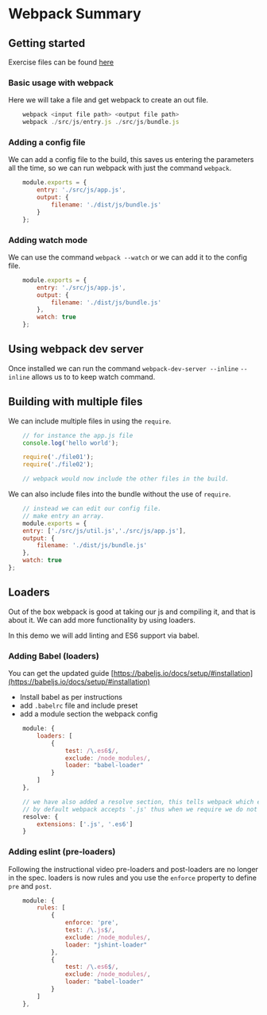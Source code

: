 # Webpack Summary

## Getting started
Exercise files can be found [here](https://github.com/joeeames/WebpackFundamentalsCourse)

### Basic usage with webpack
Here we will take a file and get webpack to create an out file.
```js
    webpack <input file path> <output file path>
    webpack ./src/js/entry.js ./src/js/bundle.js
```

### Adding a config file
We can add a config file to the build, this saves us entering the parameters all the time, so we can run webpack with just the command `webpack`.
```js
    module.exports = {
        entry: './src/js/app.js',
        output: {
            filename: './dist/js/bundle.js'
        }
    };
```

### Adding watch mode
We can use the command `webpack --watch` or we can add it to the config file.
```js
    module.exports = {
        entry: './src/js/app.js',
        output: {
            filename: './dist/js/bundle.js'
        },
        watch: true
    };
```

## Using webpack dev server
Once installed we can run the command `webpack-dev-server --inline`
`--inline` allows us to to keep watch command.


## Building with multiple files
We can include multiple files in using the `require`. 
```js
    // for instance the app.js file
    console.log('hello world');

    require('./file01');
    require('./file02');

    // webpack would now include the other files in the build.
```

We can also include files into the bundle without the use of `require`.
```js
    // instead we can edit our config file.
    // make entry an array.
    module.exports = {
    entry: ['./src/js/util.js','./src/js/app.js'],
    output: {
        filename: './dist/js/bundle.js'
    },
    watch: true
};
```

## Loaders
Out of the box webpack is good at taking our js and compiling it, and that is about it. We can add more functionality by using loaders.

In this demo we will add linting and ES6 support via babel.

### Adding Babel (loaders)
You can get the updated guide [https://babeljs.io/docs/setup/#installation](https://babeljs.io/docs/setup/#installation)

- Install babel as per instructions
- add `.babelrc` file and include preset
- add a module section the webpack config
```js 
    module: {
        loaders: [
            { 
                test: /\.es6$/, 
                exclude: /node_modules/, 
                loader: "babel-loader"
            }
        ]
    },

    // we have also added a resolve section, this tells webpack which extensions we accept.
    // by default webpack accepts '.js' thus when we require we do not need to include the file ext. 
    resolve: {
        extensions: ['.js', '.es6']
    }
``` 

### Adding eslint (pre-loaders)
Following the instructional video pre-loaders and post-loaders are no longer in the spec. loaders is now rules and you use the `enforce` property to define `pre` and `post`.
```js
    module: {
        rules: [
            { 
                enforce: 'pre',
                test: /\.js$/, 
                exclude: /node_modules/, 
                loader: "jshint-loader"
            },
            { 
                test: /\.es6$/, 
                exclude: /node_modules/, 
                loader: "babel-loader"
            }
        ]
    },
```


